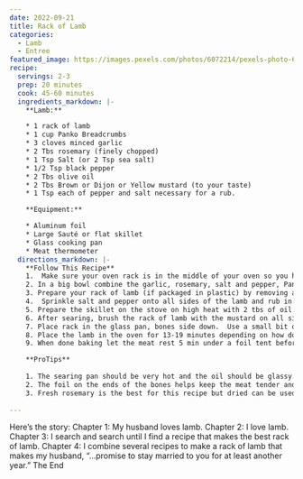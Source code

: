 ```yaml
---
date: 2022-09-21
title: Rack of Lamb
categories:
  - Lamb
  - Entree
featured_image: https://images.pexels.com/photos/6072214/pexels-photo-6072214.jpeg?auto=compress&cs=tinysrgb&w=1260&h=750&dpr=2
recipe:
  servings: 2-3
  prep: 20 minutes
  cook: 45-60 minutes
  ingredients_markdown: |-
    **Lamb:**

    * 1 rack of lamb
    * 1 cup Panko Breadcrumbs
    * 3 cloves minced garlic
    * 2 Tbs rosemary (finely chopped)
    * 1 Tsp Salt (or 2 Tsp sea salt)
    * 1/2 Tsp black pepper
    * 2 Tbs olive oil
    * 2 Tbs Brown or Dijon or Yellow mustard (to your taste)
    * 1 Tsp each of pepper and salt necessary for a rub.

    **Equipment:**

    * Aluminum foil
    * Large Sauté or flat skillet
    * Glass cooking pan
    * Meat thermometer
  directions_markdown: |-
    **Follow This Recipe**
    1.  Make sure your oven rack is in the middle of your oven so you have room and preheat the oven to 450°.  
    2. In a big bowl combine the garlic, rosemary, salt and pepper, Panko crumbs and mix well.
    3. Prepare your rack of lamb (if packaged in plastic) by removing any residual liquid with a paper towel (If you got your chops from butcher they should be dry enough).
    4.  Sprinkle salt and pepper onto all sides of the lamb and rub in. Set aside.
    5. Prepare the skillet on the stove on high heat with 2 tbs of oil.  When pan and oil are hot begin searing each side of the lamb rack.  You want to give it 1 min. or 2 min on each side or until it is a nice carmel-y color.  Don’t forget to sear the ends.
    6. After searing, brush the rack of lamb with the mustard on all sides and roll it in your mixed breadcrumb mixture.  Rack should be evenly coated up to the bones.
    7. Place rack in the glass pan, bones side down.  Use a small bit of foil to cover each bone end.
    8. Place the lamb in the oven for 13-19 minutes depending on how done you want it. A thermometer is crucial. If you have a thermometer, taking it to 120° rare should end up Med-rare after resting which is how I like it. 
    9. When done baking let the meat rest 5 min under a foil tent before cutting and serving. 

    **ProTips**
    
    1. The searing pan should be very hot and the oil should be glassy. You don't want to have to leave the lamb on for too long for it to carmelize
    2. The foil on the ends of the bones helps keep the meat tender and not loose so much heat when baking, don't skip this step.
    3. Fresh rosemary is the best for this recipe but dried can be used if you're in a jam.
    
---
```

Here’s the story:
Chapter 1: My husband loves lamb.
Chapter 2: I love lamb.
Chapter 3: I search and search until I find a recipe that makes the best rack of lamb.
Chapter 4: I combine several recipes to make a rack of lamb that makes my husband, “…promise to stay married to you for at least another year.”
The End